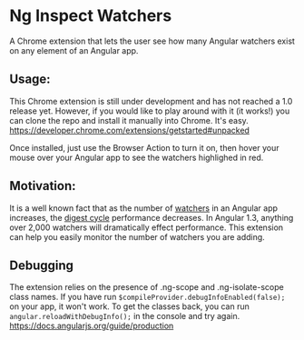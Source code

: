 Ng Inspect Watchers
============================

A Chrome extension that lets the user see how many Angular watchers exist on any element of an Angular app.

## Usage:
This Chrome extension is still under development and has not reached a 1.0 release yet. However, if you would like to play around with it (it works!) you can clone the repo and install it manually into Chrome. It's easy.
https://developer.chrome.com/extensions/getstarted#unpacked

Once installed, just use the Browser Action to turn it on, then hover your mouse over your Angular app to see the watchers highlighed in red.

## Motivation:
It is a well known fact that as the number of [watchers](https://docs.angularjs.org/api/ng/type/$rootScope.Scope#$watch) in an Angular app increases, the [digest cycle](https://docs.angularjs.org/api/ng/type/$rootScope.Scope#$digest) performance decreases. In Angular 1.3, anything over 2,000 watchers will dramatically effect performance. This extension can help you easily monitor the number of watchers you are adding.

## Debugging
The extension relies on the presence of .ng-scope and .ng-isolate-scope class names. If you have run `$compileProvider.debugInfoEnabled(false);` on your app, it won't work. To get the classes back, you can run `angular.reloadWithDebugInfo();` in the console and try again.
<br/>
https://docs.angularjs.org/guide/production
